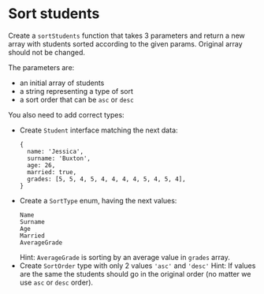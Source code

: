 # Sort students
Create a `sortStudents` function that takes 3 parameters and return a
new array with students sorted according to the given params. Original array
should not be changed.

The parameters are:
- an initial array of students
- a string representing a type of sort
- a sort order that can be `asc` or `desc`

You also need to add correct types:
- Create `Student` interface matching the next data:
    ```
    {
      name: 'Jessica',
      surname: 'Buxton',
      age: 26,
      married: true,
      grades: [5, 5, 4, 5, 4, 4, 4, 4, 5, 4, 5, 4],
    }
    ```
- Create a `SortType` enum, having the next values:
    ```
    Name
    Surname
    Age
    Married
    AverageGrade
    ```
    Hint: `AverageGrade` is sorting by an average value in `grades` array.
- Create `SortOrder` type with only 2 values `'asc'` and `'desc'`
    Hint: If values are the same the students should go in the original order
    (no matter we use `asc` or `desc` order).
